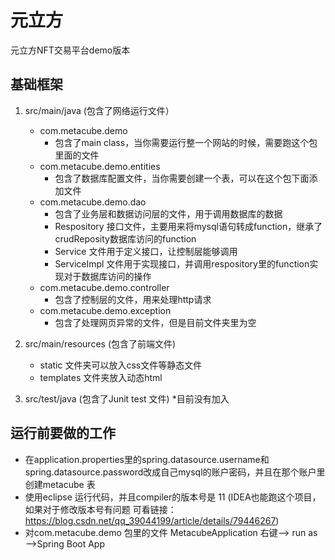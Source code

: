 # 元立方

元立方NFT交易平台demo版本


## 基础框架
1. src/main/java (包含了网络运行文件）
    * com.metacube.demo 
        * 包含了main class，当你需要运行整一个网站的时候，需要跑这个包里面的文件
    * com.metacube.demo.entities 
        * 包含了数据库配置文件，当你需要创建一个表，可以在这个包下面添加文件
    * com.metacube.demo.dao 
        * 包含了业务层和数据访问层的文件，用于调用数据库的数据
        * Respository 接口文件，主要用来将mysql语句转成function，继承了crudReposity数据库访问的function
        * Service 文件用于定义接口，让控制层能够调用
        * ServiceImpl 文件用于实现接口，并调用respository里的function实现对于数据库访问的操作
    * com.metacube.demo.controller
        * 包含了控制层的文件，用来处理http请求
    * com.metacube.demo.exception
        * 包含了处理网页异常的文件，但是目前文件夹里为空
2. src/main/resources (包含了前端文件)
    * static 文件夹可以放入css文件等静态文件
    * templates 文件夹放入动态html

3. src/test/java (包含了Junit test 文件)
    *目前没有加入


## 运行前要做的工作

* 在application.properties里的spring.datasource.username和spring.datasource.password改成自己mysql的账户密码，并且在那个账户里创建metacube 表
* 使用eclipse 运行代码，并且compiler的版本号是 11 (IDEA也能跑这个项目，如果对于修改版本号有问题 可看链接：https://blog.csdn.net/qq_39044199/article/details/79446267)
* 对com.metacube.demo 包里的文件 MetacubeApplication 右键——> run as——>Spring Boot App
